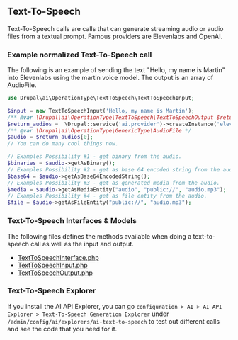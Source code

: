 

## Text-To-Speech

Text-To-Speech calls are calls that can generate streaming audio or audio files from a textual prompt. Famous providers are Elevenlabs and OpenAI.

### Example normalized Text-To-Speech call

The following is an example of sending the text "Hello, my name is Martin" into Elevenlabs using the martin voice model. The output is an array of AudioFile.

```php
use Drupal\ai\OperationType\TextToSpeech\TextToSpeechInput;

$input = new TextToSpeechInput('Hello, my name is Martin');
/** @var \Drupal\ai\OperationType\TextToSpeech\TextToSpeechOutput $return_audios */
$return_audios =  \Drupal::service('ai.provider')->createInstance('elevenlabs')->TextToSpeech($input, 'martin', ['my-custom-call']);
/** @var \Drupal\ai\OperationType\GenericType\AudioFile */
$audio = $return_audios[0];
// You can do many cool things now.

// Examples Possibility #1 - get binary from the audio.
$binaries = $audio->getAsBinary();
// Examples Possibility #2 - get as base 64 encoded string from the audio.
$base64 = $audio->getAsBase64EncodedString();
// Examples Possibility #3 - get as generated media from the audio.
$media = $audio->getAsMediaEntity("audio", "public://", "audio.mp3");
// Examples Possibility #4 - get as file entity from the audio.
$file = $audio->getAsFileEntity("public://", "audio.mp3");
```

### Text-To-Speech Interfaces & Models

The following files defines the methods available when doing a text-to-speech call as well as the input and output.

* [TextToSpeechInterface.php](https://git.drupalcode.org/project/ai/-/blob/1.0.x/src/OperationType/TextToSpeech/TextToSpeechInterface.php?ref_type=heads)
* [TextToSpeechInput.php](https://git.drupalcode.org/project/ai/-/blob/1.0.x/src/OperationType/TextToSpeech/TextToSpeechInput.php?ref_type=heads)
* [TextToSpeechOutput.php](https://git.drupalcode.org/project/ai/-/blob/1.0.x/src/OperationType/TextToSpeech/TextToSpeechOutput.php?ref_type=heads)

### Text-To-Speech Explorer
If you install the AI API Explorer, you can go `configuration > AI > AI API Explorer > Text-To-Speech Generation Explorer` under `/admin/config/ai/explorers/ai-text-to-speech` to test out different calls and see the code that you need for it.
